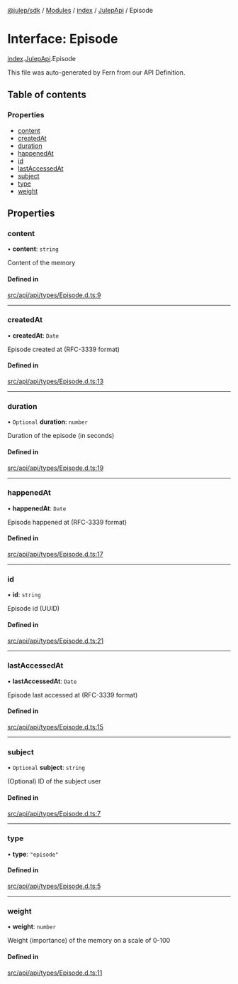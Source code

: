 [@julep/sdk](../README.md) / [Modules](../modules.md) / [index](../modules/index.md) / [JulepApi](../modules/index.JulepApi.md) / Episode

# Interface: Episode

[index](../modules/index.md).[JulepApi](../modules/index.JulepApi.md).Episode

This file was auto-generated by Fern from our API Definition.

## Table of contents

### Properties

- [content](index.JulepApi.Episode.md#content)
- [createdAt](index.JulepApi.Episode.md#createdat)
- [duration](index.JulepApi.Episode.md#duration)
- [happenedAt](index.JulepApi.Episode.md#happenedat)
- [id](index.JulepApi.Episode.md#id)
- [lastAccessedAt](index.JulepApi.Episode.md#lastaccessedat)
- [subject](index.JulepApi.Episode.md#subject)
- [type](index.JulepApi.Episode.md#type)
- [weight](index.JulepApi.Episode.md#weight)

## Properties

### content

• **content**: `string`

Content of the memory

#### Defined in

[src/api/api/types/Episode.d.ts:9](https://github.com/julep-ai/monorepo/blob/8b1493a/sdks/js/src/api/api/types/Episode.d.ts#L9)

___

### createdAt

• **createdAt**: `Date`

Episode created at (RFC-3339 format)

#### Defined in

[src/api/api/types/Episode.d.ts:13](https://github.com/julep-ai/monorepo/blob/8b1493a/sdks/js/src/api/api/types/Episode.d.ts#L13)

___

### duration

• `Optional` **duration**: `number`

Duration of the episode (in seconds)

#### Defined in

[src/api/api/types/Episode.d.ts:19](https://github.com/julep-ai/monorepo/blob/8b1493a/sdks/js/src/api/api/types/Episode.d.ts#L19)

___

### happenedAt

• **happenedAt**: `Date`

Episode happened at (RFC-3339 format)

#### Defined in

[src/api/api/types/Episode.d.ts:17](https://github.com/julep-ai/monorepo/blob/8b1493a/sdks/js/src/api/api/types/Episode.d.ts#L17)

___

### id

• **id**: `string`

Episode id (UUID)

#### Defined in

[src/api/api/types/Episode.d.ts:21](https://github.com/julep-ai/monorepo/blob/8b1493a/sdks/js/src/api/api/types/Episode.d.ts#L21)

___

### lastAccessedAt

• **lastAccessedAt**: `Date`

Episode last accessed at (RFC-3339 format)

#### Defined in

[src/api/api/types/Episode.d.ts:15](https://github.com/julep-ai/monorepo/blob/8b1493a/sdks/js/src/api/api/types/Episode.d.ts#L15)

___

### subject

• `Optional` **subject**: `string`

(Optional) ID of the subject user

#### Defined in

[src/api/api/types/Episode.d.ts:7](https://github.com/julep-ai/monorepo/blob/8b1493a/sdks/js/src/api/api/types/Episode.d.ts#L7)

___

### type

• **type**: ``"episode"``

#### Defined in

[src/api/api/types/Episode.d.ts:5](https://github.com/julep-ai/monorepo/blob/8b1493a/sdks/js/src/api/api/types/Episode.d.ts#L5)

___

### weight

• **weight**: `number`

Weight (importance) of the memory on a scale of 0-100

#### Defined in

[src/api/api/types/Episode.d.ts:11](https://github.com/julep-ai/monorepo/blob/8b1493a/sdks/js/src/api/api/types/Episode.d.ts#L11)
